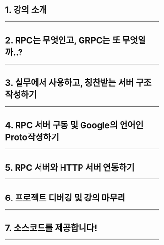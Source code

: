 # 1. 강의 소개

****
# 2. RPC는 무엇인고, GRPC는 또 무엇일까..?

****
# 3. 실무에서 사용하고, 칭찬받는 서버 구조 작성하기

****
# 4. RPC 서버 구동 및 Google의 언어인 Proto작성하기

****
# 5. RPC 서버와 HTTP 서버 연동하기

****
# 6. 프로젝트 디버깅 및 강의 마무리

****
# 7. 소스코드를 제공합니다!

****